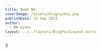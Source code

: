 ```yaml
---
title: Файл №0
coverImage: /assets/blog/цзянь.png
publishDate: 13 Sep 2023
author:
  - Юй Цзянь
layout: ../../layouts/BlogPostLayout.astro
---
```

3